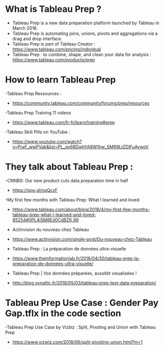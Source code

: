 
# What is Tableau Prep ? 
* Tableau Prep is a new data preparation platform launched by Tableau in March 2018. 
* Tableau Prep is automating joins, unions, pivots and aggregations via a drag and drop interface.
* Tableau Prep is part of Tableau Creator : https://www.tableau.com/pricing/individual
* Tableau Prep : to combine, shape, and clean your data for analysis : https://www.tableau.com/products/prep

# How to learn Tableau Prep 
-Tableau Prep Ressources : 
* https://community.tableau.com/community/forums/prep/resources

-Tableau Prep Training 11 videos 
* https://www.tableau.com/fr-fr/learn/training#prep

-Tableau Skill Pills on YouTube : 
* https://www.youtube.com/watch?v=PraF_wwPVak&list=PL_qx68DwhYA8W1hw_SMR9LtZDlFuAywoV


# They talk about Tableau Prep : 
-CNNBS: Our new product cuts data preparation time in half
* https://goo.gl/nqQczF

-My first few months with Tableau Prep: What I learned and loved
* https://www.tableau.com/about/blog/2018/4/my-first-few-months-tableau-prep-what-i-learned-and-loved-85254#0PL4iSM8Ed0CdBZK.99

- Actinvision du nouveau chez Tableau 
* https://www.actinvision.com/single-post/Du-nouveau-chez-Tableau

- Tableau Prep : La préparation de données ultra-visuelle
* https://www.theinformationlab.fr/2018/04/30/tableau-prep-la-preparation-de-donnees-ultra-visuelle/

- Tableau Prep | Vos données préparées, aussitôt visualisées !
* http://blog.synaltic.fr/2018/05/03/tableau-prep-test-data-preparation/

# Tableau Prep Use Case : Gender Pay Gap.tflx in the code section 
-Tableau Prep Use Case by Vizbiz : Split, Pivoting and Union with Tableau Prep
* https://www.vizwiz.com/2018/06/split-pivoting-union.html?m=1


